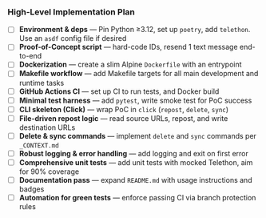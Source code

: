 ### High-Level Implementation Plan

- [ ] **Environment & deps** — Pin Python ≥3.12, set up `poetry`, add `telethon`. Use an `asdf` config file if desired
- [ ] **Proof-of-Concept script** — hard-code IDs, resend 1 text message end-to-end
- [ ] **Dockerization** — create a slim Alpine `Dockerfile` with an entrypoint
- [ ] **Makefile workflow** — add Makefile targets for all main development and runtime tasks
- [ ] **GitHub Actions CI** — set up CI to run tests, and Docker build
- [ ] **Minimal test harness** — add `pytest`, write smoke test for PoC success
- [ ] **CLI skeleton (Click)** — wrap PoC in `click` (`repost`, `delete`, `sync`)
- [ ] **File-driven repost logic** — read source URLs, repost, and write destination URLs
- [ ] **Delete & sync commands** — implement `delete` and `sync` commands per `_CONTEXT.md`
- [ ] **Robust logging & error handling** — add logging and exit on first error
- [ ] **Comprehensive unit tests** — add unit tests with mocked Telethon, aim for 90% coverage
- [ ] **Documentation pass** — expand `README.md` with usage instructions and badges
- [ ] **Automation for green tests** — enforce passing CI via branch protection rules
